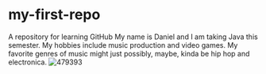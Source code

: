 # my-first-repo
A repository for learning GitHub
My name is Daniel and I am taking Java this semester.
My hobbies include music production and video games.
My favorite genres of music might just possibly, maybe, kinda be hip hop and electronica.
![479393](https://github.com/dc0l/my-first-repo/assets/164205987/2cbebc31-631e-4734-9a31-73142b64100d)
